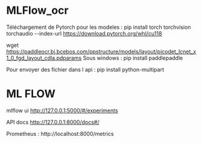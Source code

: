 # MLFlow_ocr

Téléchargement de Pytorch pour les modeles :
pip install torch torchvision torchaudio --index-url https://download.pytorch.org/whl/cu118

wget https://paddleocr.bj.bcebos.com/ppstructure/models/layout/picodet_lcnet_x1_0_fgd_layout_cdla.pdparams
Sous windows : pip install paddlepaddle

Pour envoyer des fichier dans l api : pip install python-multipart

# ML FLOW
mlflow ui
http://127.0.0.1:5000/#/experiments

API docs
http://127.0.0.1:8000/docs#/

Prometheus :
http://localhost:8000/metrics
